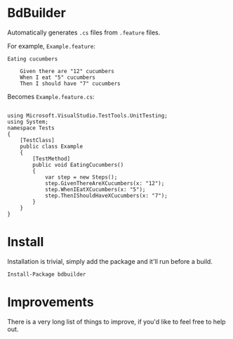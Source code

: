 # BdBuilder

Automatically generates `.cs` files from `.feature` files.

For example, `Example.feature`:
```
Eating cucumbers

	Given there are "12" cucumbers
	When I eat "5" cucumbers
	Then I should have "7" cucumbers
```

Becomes `Example.feature.cs`:

```

using Microsoft.VisualStudio.TestTools.UnitTesting;
using System;
namespace Tests
{
	[TestClass]
	public class Example
	{
		[TestMethod]
		public void EatingCucumbers()
		{
			var step = new Steps();
			step.GivenThereAreXCucumbers(x: "12");
			step.WhenIEatXCucumbers(x: "5");
			step.ThenIShouldHaveXCucumbers(x: "7");
		}
	}
}
```

# Install

Installation is trivial, simply add the package and it'll run before a build.

```
Install-Package bdbuilder
```

# Improvements

There is a very long list of things to improve, if you'd like to feel free to help out.

